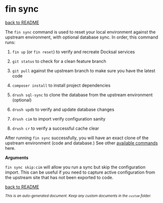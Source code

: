 # fin sync
[back to README](../../README.md)

The ```fin sync``` command is used to reset your local environment against the upstream environment, with optional database sync. In order, this command runs:

1. ```fin up``` (or ```fin reset```) to verify and recreate Docksal services

2. ```git status``` to check for a clean feature branch

3. ```git pull``` against the upstream branch to make sure you have the latest code

4. ```composer install```  to install project dependencies

5. ```drush sql-sync``` to clone the database from the upstream environment (optional)

6. ```drush updb``` to verify and update database changes

7. ```drush cim``` to import verify configuration sanity

8. ```drush cr``` to verify a successful cache clear

After running ```fin sync``` successfully, you will have an exact clone of the upstream environment (code and database.) See other [available commands](COMMANDS.md) here.

**Arguments**

```fin sync skip:cim``` will allow you run a sync but skip the configuration import. This can be useful if you need to capture active configuration from the upstream site that has not been exported to code.

[back to README](../../README.md)

*<small>This is an auto-generated document. Keep any custom documents in the ```custom``` folder.</small>*
